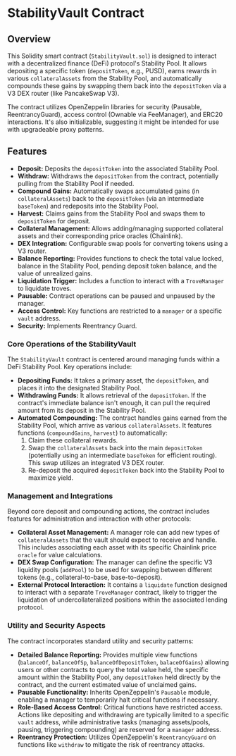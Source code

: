 # StabilityVault Contract

## Overview

This Solidity smart contract (`StabilityVault.sol`) is designed to interact with a decentralized finance (DeFi)
protocol's Stability Pool. It allows depositing a specific token (`depositToken`, e.g., PUSD), earns rewards in various
`collateralAssets` from the Stability Pool, and automatically compounds these gains by swapping them back into the
`depositToken` via a V3 DEX router (like PancakeSwap V3).

The contract utilizes OpenZeppelin libraries for security (Pausable, ReentrancyGuard), access control (Ownable via
FeeManager), and ERC20 interactions. It's also initializable, suggesting it might be intended for use with upgradeable
proxy patterns.

## Features

- **Deposit:** Deposits the `depositToken` into the associated Stability Pool.
- **Withdraw:** Withdraws the `depositToken` from the contract, potentially pulling from the Stability Pool if needed.
- **Compound Gains:** Automatically swaps accumulated gains (in `collateralAssets`) back to the `depositToken` (via an
  intermediate `baseToken`) and redeposits into the Stability Pool.
- **Harvest:** Claims gains from the Stability Pool and swaps them to `depositToken` for deposit.
- **Collateral Management:** Allows adding/managing supported collateral assets and their corresponding price oracles
  (Chainlink).
- **DEX Integration:** Configurable swap pools for converting tokens using a V3 router.
- **Balance Reporting:** Provides functions to check the total value locked, balance in the Stability Pool, pending
  deposit token balance, and the value of unrealized gains.
- **Liquidation Trigger:** Includes a function to interact with a `TroveManager` to liquidate troves.
- **Pausable:** Contract operations can be paused and unpaused by the manager.
- **Access Control:** Key functions are restricted to a `manager` or a specific `vault` address.
- **Security:** Implements Reentrancy Guard.

### Core Operations of the StabilityVault

The `StabilityVault` contract is centered around managing funds within a DeFi Stability Pool. Key operations include:

- **Depositing Funds:** It takes a primary asset, the `depositToken`, and places it into the designated Stability Pool.
- **Withdrawing Funds:** It allows retrieval of the `depositToken`. If the contract's immediate balance isn't enough, it
  can pull the required amount from its deposit in the Stability Pool.
- **Automated Compounding:** The contract handles gains earned from the Stability Pool, which arrive as various
  `collateralAssets`. It features functions (`compoundGains`, `harvest`) to automatically:
  1.  Claim these collateral rewards.
  2.  Swap the `collateralAssets` back into the main `depositToken` (potentially using an intermediate `baseToken` for
      efficient routing). This swap utilizes an integrated V3 DEX router.
  3.  Re-deposit the acquired `depositToken` back into the Stability Pool to maximize yield.

### Management and Integrations

Beyond core deposit and compounding actions, the contract includes features for administration and interaction with
other protocols:

- **Collateral Asset Management:** A manager role can add new types of `collateralAssets` that the vault should expect
  to receive and handle. This includes associating each asset with its specific Chainlink price `oracle` for value
  calculations.
- **DEX Swap Configuration:** The manager can define the specific V3 liquidity pools (`addPool`) to be used for swapping
  between different tokens (e.g., collateral-to-base, base-to-deposit).
- **External Protocol Interaction:** It contains a `liquidate` function designed to interact with a separate
  `TroveManager` contract, likely to trigger the liquidation of undercollateralized positions within the associated
  lending protocol.

### Utility and Security Aspects

The contract incorporates standard utility and security patterns:

- **Detailed Balance Reporting:** Provides multiple view functions (`balanceOf`, `balanceOfSp`, `balanceOfDepositToken`,
  `balaceOfGains`) allowing users or other contracts to query the total value held, the specific amount within the
  Stability Pool, any `depositToken` held directly by the contract, and the current estimated value of unclaimed gains.
- **Pausable Functionality:** Inherits OpenZeppelin's `Pausable` module, enabling a manager to temporarily halt critical
  functions if necessary.
- **Role-Based Access Control:** Critical functions have restricted access. Actions like depositing and withdrawing are
  typically limited to a specific `vault` address, while administrative tasks (managing assets/pools, pausing,
  triggering compounding) are reserved for a `manager` address.
- **Reentrancy Protection:** Utilizes OpenZeppelin's `ReentrancyGuard` on functions like `withdraw` to mitigate the risk
  of reentrancy attacks.
